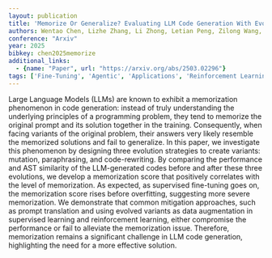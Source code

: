 ```yaml
---
layout: publication
title: 'Memorize Or Generalize? Evaluating LLM Code Generation With Evolved Questions'
authors: Wentao Chen, Lizhe Zhang, Li Zhong, Letian Peng, Zilong Wang, Jingbo Shang
conference: "Arxiv"
year: 2025
bibkey: chen2025memorize
additional_links:
  - {name: "Paper", url: "https://arxiv.org/abs/2503.02296"}
tags: ['Fine-Tuning', 'Agentic', 'Applications', 'Reinforcement Learning', 'Training Techniques', 'Pretraining Methods', 'Prompting']
---
```

Large Language Models (LLMs) are known to exhibit a memorization phenomenon
in code generation: instead of truly understanding the underlying principles of
a programming problem, they tend to memorize the original prompt and its
solution together in the training. Consequently, when facing variants of the
original problem, their answers very likely resemble the memorized solutions
and fail to generalize. In this paper, we investigate this phenomenon by
designing three evolution strategies to create variants: mutation,
paraphrasing, and code-rewriting. By comparing the performance and AST
similarity of the LLM-generated codes before and after these three evolutions,
we develop a memorization score that positively correlates with the level of
memorization. As expected, as supervised fine-tuning goes on, the memorization
score rises before overfitting, suggesting more severe memorization. We
demonstrate that common mitigation approaches, such as prompt translation and
using evolved variants as data augmentation in supervised learning and
reinforcement learning, either compromise the performance or fail to alleviate
the memorization issue. Therefore, memorization remains a significant challenge
in LLM code generation, highlighting the need for a more effective solution.
